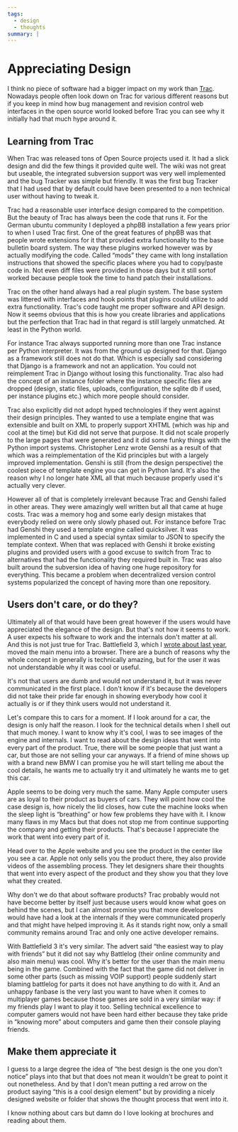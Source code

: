 ```yaml
---
tags:
  - design
  - thoughts
summary: |
---
```


# Appreciating Design

I think no piece of software had a bigger impact on my work than
[Trac](http://trac.edgewall.org/).  Nowadays people often look down on
Trac for various different reasons but if you keep in mind how bug
management and revision control web interfaces in the open source world
looked before Trac you can see why it initially had that much hype around
it.

## Learning from Trac

When Trac was released tons of Open Source projects used it.  It had a
slick design and did the few things it provided quite well.  The wiki was
not great but useable, the integrated subversion support was very well
implemented and the bug Tracker was simple but friendly.  It was the first
bug Tracker that I had used that by default could have been presented to a
non technical user without having to tweak it.

Trac had a reasonable user interface design compared to the competition.
But the beauty of Trac has always been the code that runs it.  For the
German ubuntu community I deployed a phpBB installation a few years prior
to when I used Trac first.  One of the great features of phpBB was that
people wrote extensions for it that provided extra functionality to the
base bulletin board system.  The way these plugins worked however was by
actually modifying the code.  Called “mods” they came with long
installation instructions that showed the specific places where you had to
copy/paste code in.  Not even diff files were provided in those days but
it still sortof worked because people took the time to hand patch their
installations.

Trac on the other hand always had a real plugin system.  The base system
was littered with interfaces and hook points that plugins could utilize to
add extra functionality.  Trac's code taught me proper software and API
design.  Now it seems obvious that this is how you create libraries and
applications but the perfection that Trac had in that regard is still
largely unmatched.  At least in the Python world.

For instance Trac always supported running more than one Trac instance per
Python interpreter.  It was from the ground up designed for that.  Django
as a framework still does not do that.  Which is especially sad
considering that Django is a framework and not an application.  You could
not reimplement Trac in Django without losing this functionality.  Trac
also had the concept of an instance folder where the instance specific
files are dropped (design, static files, uploads, configuration, the
sqlite db if used, per instance plugins etc.) which more people should
consider.

Trac also explicitly did not adopt hyped technologies if they went against
their design principles.  They wanted to use a template engine that was
extensible and built on XML to properly support XHTML (which was hip and
cool at the time) but Kid did not serve that purpose.  It did not scale
properly to the large pages that were generated and it did some funky
things with the Python import systems.  Christopher Lenz wrote Genshi
as a result of that which was a reimplementation of the Kid principles but
with a largely improved implementation.  Genshi is still (from the design
perspective) the coolest piece of template engine you can get in Python
land.  It's also the reason why I no longer hate XML all that much because
properly used it's actually very clever.

However all of that is completely irrelevant because Trac and Genshi
failed in other areas.  They were amazingly well written but all that came
at huge costs.  Trac was a memory hog and some early design mistakes that
everybody relied on were only slowly phased out.  For instance before Trac
had Genshi they used a template engine called quicksilver.  It was
implemented in C and used a special syntax similar to JSON to specify the
template context.  When that was replaced with Genshi it broke existing
plugins and provided users with a good excuse to switch from Trac to
alternatives that had the functionality they required built in.  Trac was
also built around the subversion idea of having one huge repository for
everything.  This became a problem when decentralized version control
systems popularized the concept of having more than one repository.

## Users don't care, or do they?

Ultimately all of that would have been great however if the users would
have appreciated the elegance of the design.  But that's not how it seems
to work.  A user expects his software to work and the internals don't
matter at all.  And this is not just true for Trac.  Battlefield 3, which
I [wrote about last year](/2011/11/15/modern-web-applications-are-here/), moved the main
menu into a browser.  There are a bunch of reasons why the whole concept
in generally is technically amazing, but for the user it was not
understandable why it was cool or useful.

It's not that users are dumb and would not understand it, but it was never
communicated in the first place.  I don't know if it's because the
developers did not take their pride far enough in showing everybody how
cool it actually is or if they think users would not understand it.

Let's compare this to cars for a moment.  If I look around for a car, the
design is only half the reason.  I look for the technical details when I
shell out that much money.  I want to know why it's cool, I was to see
images of the engine and internals.  I want to read about the design ideas
that went into every part of the product.  True, there will be some people
that just want a car, but those are not selling your car anyways.  If a
friend of mine shows up with a brand new BMW I can promise you he will
start telling me about the cool details, he wants me to actually try it
and ultimately he wants me to get this car.

Apple seems to be doing very much the same.  Many Apple computer users
are as loyal to their product as buyers of cars.  They will point how
cool the case design is, how nicely the lid closes, how cute the machine
looks when the sleep light is “breathing” or how few problems they have
with it.  I know many flaws in my Macs but that does not stop me from
continue supporting the company and getting their products.  That's
because I appreciate the work that went into every part of it.

Head over to the Apple website and you see the product in the center like
you see a car.  Apple not only sells you the product there, they also
provide videos of the assembling process.  They let designers share their
thoughts that went into every aspect of the product and they show you that
they love what they created.

Why don't we do that about software products?  Trac probably would not
have become better by itself just because users would know what goes on
behind the scenes, but I can almost promise you that more developers would
have had a look at the internals if they were communicated properly and
that might have helped improving it.  As it stands right now, only a small
community remains around Trac and only one active developer remains.

With Battlefield 3 it's very similar.  The advert said “the easiest way to
play with friends” but it did not say why Battlelog (their online
community and also main menu) was cool.  Why it's better for the user than
the main menu being in the game.  Combined with the fact that the game did
not deliver in some other parts (such as missing VOIP support) people
suddenly start blaming battlelog for parts it does not have anything to do
with it.  And an unhappy fanbase is the very last you want to have when it
comes to multiplayer games because those games are sold in a very similar
way: if my friends play I want to play it too.  Selling technical
excellence to computer gamers would not have been hard either because they
take pride in “knowing more” about computers and game then their console
playing friends.

## Make them appreciate it

I guess to a large degree the idea of “the best design is the one you
don't notice” plays into that but that does not mean it wouldn't be great
to point it out nonetheless.  And by that I don't mean putting a red arrow
on the product saying “this is a cool design element” but by providing a
nicely designed website or folder that shows the thought process that went
into it.

I know nothing about cars but damn do I love looking at brochures and
reading about them.
